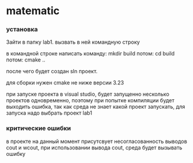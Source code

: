 # matematic
 
### установка
Зайти в папку lab1.
вызвать в ней командную строку

в командной строке написать команду: mkdir build
потом: cd build
потом: cmake ..

после чего будет создан sln проект.

для сборки нужен cmake не ниже версии 3.23

при запуске проекта в visual studio, будет запущенно несколько проектов одновременно, поэтому при попытке компиляции будет выходить ошибка, так как среда не знает какой проект запускать, для запуска надо выбрать проект lab1

### критические ошибки
в проекте на данный момент присутсвует несогласованность выводов cout и wcout, при использовании вывода cout, среда будет вызывать ошибку
